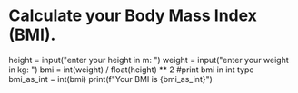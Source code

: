 # Calculate your Body Mass Index (BMI).
height = input("enter your height in m: ")
weight = input("enter your weight in kg: ")
bmi = int(weight) / float(height) ** 2
#print bmi in int type
bmi_as_int = int(bmi)
print(f"Your BMI is {bmi_as_int}")
